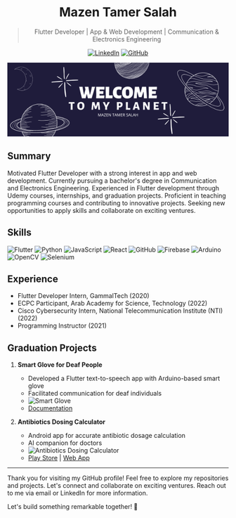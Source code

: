 <div align="center">

# Mazen Tamer Salah

> Flutter Developer | App & Web Development | Communication & Electronics Engineering

[![LinkedIn](https://img.shields.io/badge/LinkedIn--blue?style=social&logo=linkedin)](https://www.linkedin.com/in/mazen3056/)
[![GitHub](https://img.shields.io/badge/GitHub--black?style=social&logo=github)](https://github.com/mazen-salah)

</div>

<div align="center">
  <img src="header-image.png" alt="Header" />
</div>

## Summary

Motivated Flutter Developer with a strong interest in app and web development. Currently pursuing a bachelor's degree in Communication and Electronics Engineering. Experienced in Flutter development through Udemy courses, internships, and graduation projects. Proficient in teaching programming courses and contributing to innovative projects. Seeking new opportunities to apply skills and collaborate on exciting ventures.

## Skills

![Flutter](https://img.shields.io/badge/Flutter--blue?style=for-the-badge&logo=flutter&logoColor=white)
![Python](https://img.shields.io/badge/Python--yellow?style=for-the-badge&logo=python&logoColor=white)
![JavaScript](https://img.shields.io/badge/JavaScript--orange?style=for-the-badge&logo=javascript&logoColor=white)
![React](https://img.shields.io/badge/React--blue?style=for-the-badge&logo=react&logoColor=white)
![GitHub](https://img.shields.io/badge/GitHub--black?style=for-the-badge&logo=github&logoColor=white)
![Firebase](https://img.shields.io/badge/Firebase--yellow?style=for-the-badge&logo=firebase&logoColor=white)
![Arduino](https://img.shields.io/badge/Arduino--blue?style=for-the-badge&logo=arduino&logoColor=white)
![OpenCV](https://img.shields.io/badge/OpenCV--green?style=for-the-badge&logo=opencv&logoColor=white)
![Selenium](https://img.shields.io/badge/Selenium--blue?style=for-the-badge&logo=selenium&logoColor=white)

## Experience

- Flutter Developer Intern, GammalTech (2020)
- ECPC Participant, Arab Academy for Science, Technology (2022)
- Cisco Cybersecurity Intern, National Telecommunication Institute (NTI) (2022)
- Programming Instructor (2021)

## Graduation Projects

1. **Smart Glove for Deaf People**
   - Developed a Flutter text-to-speech app with Arduino-based smart glove
   - Facilitated communication for deaf individuals
   - ![Smart Glove](smart-glove-image.png)
   - [Documentation](https://drive.google.com/file/d/1oRoYaCMkF89TyWJn-Sb1IiwUTdisximN/view?usp=sharing)

2. **Antibiotics Dosing Calculator**
   - Android app for accurate antibiotic dosage calculation
   - AI companion for doctors
   - ![Antibiotics Dosing Calculator](antibiotics-calculator-image.png)
   - [Play Store](https://play.google.com/store/apps/details?id=com.summationWorks.antiobioCare) | [Web App](http://antibio-care.web.app/)

---

Thank you for visiting my GitHub profile! Feel free to explore my repositories and projects. Let's connect and collaborate on exciting ventures. Reach out to me via email or LinkedIn for more information.

Let's build something remarkable together! 🚀
